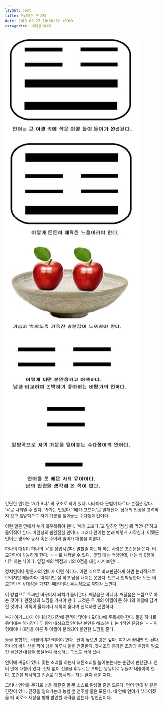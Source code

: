```yaml
---
layout: post
title: 깨달음은 언어다.
date: 2015-08-27 18:20:32 +0900
categories: 깨달음의대화
---
```





<img src="files/attach/images/198/057/617/14.jpg" alt="14.jpg" width="440" height="1490" /> 



  


  



      
간단한 언어는 ‘A가 B다.’ 의 구조로 되어 있다. 나라마다 문법이 다르나 본질은 같다. ‘=’로 나타낼 수 있다. ‘사과는 맛있다.’ ‘배가 고프다.’로 말해진다. 상대의 입장을 고려하지 않고 일방적으로 자기 기분을 털어놓는 수다쟁이 언어다. 

  


이런 말은 옆에서 누가 대꾸해줘야 한다. ‘배가 고프다.’고 말하면 ‘점심 뭐 먹었니?’하고 물어줘야 한다. 미완성의 불완전한 언어다. 그러나 언어는 본래 이렇게 시작한다. 어쨌든 언어는 명사와 동사 혹은 주어와 술어가 대칭을 이룬다. 

  


하나의 대칭이 하나의 ‘=’를 성립시킨다. 말할줄 아는척 하는 사람은 조건문을 쓴다. 비교판단이 가능하게 한다. ‘= =’로 나타낼 수 있다. ‘옆집 애는 백점인데, 너는 왜 0점이니?’ 하는 식이다. 옆집 애의 백점과 너의 0점을 대칭시켜 보인다. 

  


정치인이나 평론가의 언어가 이런 식이다. 이런 식으로 비교판단하게 하면 논리적으로 보이지만 매몰차다. 따지기만 잘 하고 답을 내지는 못한다. 반드시 반박당한다. 모든 비교판단은 상대성을 가지기 때문이다. 본능적으로 저항감 느낀다. 

  


이 방법으로 토씨만 바꾸어서 되치기 들어온다. 깨달음은 아니다. 깨달음은 느낌으로 아는 것이다. 완전성의 느낌을 가져야 한다. 그것은 두 개의 이퀄이 큰 하나의 이퀄에 담겨진 것이다. 이쪽이 옳다거나 저쪽이 옳다며 선택하면 곤란하다. 

  


누가 이기느냐가 아니라 경기장에 관객이 몇이나 모이냐에 주목해야 한다. 둘을 하나로 묶어내는 경기장이 두 팀의 대칭으로 일어난 불안을 해소한다. 논리적인 문장은 ‘= =’의 형태이나 대칭을 이룬 두 이퀄이 분리되어 불안한 느낌을 준다. 

  


둘을 통합하는 이퀄이 추가되어야 한다. ‘산이 높으면 강은 깊다.’ 여기서 끝내면 안 된다. 하나의 비가 산을 깎아 강을 이루니 둘을 연결한다. 옛시조의 종장은 초장과 중장이 일으킨 불안한 대칭을 통일하여 해소하는 구조로 되어 있다. 

  


언어에 계급이 있다. 맞는 소리를 하는지 허튼소리를 늘어놓는지는 순간에 판단된다. 언어 안에 대칭이 있다. 전제 없이 진술을 휘두르는 초짜는 몽둥이로 두들겨 내쫓아야 한다. 조건을 제시하고 진술로 대칭시키는 자는 글자 배운 자다. 

  


그러나 언어를 무기로 남을 해칠줄 알 뿐 스스로 완성할 줄은 모른다. 언어 안에 칼 같은 긴장이 있다. 긴장을 일으키는데 능할 뿐 연주할 줄은 모른다. 내 안에 언어가 갖추어졌을 때 비로소 세상을 향해 발언할 자격을 얻는다. 발언권이다.
